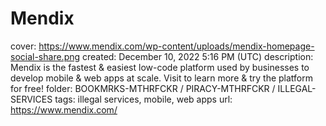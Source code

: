 # Mendix

cover: https://www.mendix.com/wp-content/uploads/mendix-homepage-social-share.png
created: December 10, 2022 5:16 PM (UTC)
description: Mendix is the fastest & easiest low-code platform used by businesses to develop mobile & web apps at scale. Visit to learn more & try the platform for free!
folder: BOOKMRKS-MTHRFCKR / PIRACY-MTHRFCKR / ILLEGAL-SERVICES
tags: illegal services, mobile, web apps
url: https://www.mendix.com/